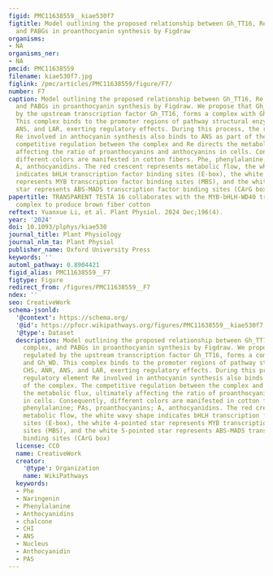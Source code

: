 ```yaml
---
figid: PMC11638559__kiae530f7
figtitle: Model outlining the proposed relationship between Gh_TT16, Re, MBW complex,
  and PABGs in proanthocyanin synthesis by Figdraw
organisms:
- NA
organisms_ner:
- NA
pmcid: PMC11638559
filename: kiae530f7.jpg
figlink: /pmc/articles/PMC11638559/figure/F7/
number: F7
caption: Model outlining the proposed relationship between Gh_TT16, Re, MBW complex,
  and PABGs in proanthocyanin synthesis by Figdraw. We propose that Gh_TT2, regulated
  by the upstream transcription factor Gh_TT16, forms a complex with Gh_TT8 and Gh_WD.
  This complex binds to the promoter regions of pathway structural enzymes CHS, ANR,
  ANS, and LAR, exerting regulatory effects. During this process, the regulatory element
  Re involved in anthocyanin synthesis also binds to ANS as part of the complex. The
  competitive regulation between the complex and Re directs the metabolic flux, ultimately
  affecting the ratio of proanthocyanins and anthocyanins in cells. Consequently,
  different colors are manifested in cotton fibers. Phe, phenylalanine; PAs, proanthocyanins;
  A, anthocyanidins. The red crescent represents metabolic flow, the white wavy shape
  indicates bHLH transcription factor binding sites (E-box), the white 4-pointed star
  represents MYB transcription factor binding sites (MBS), and the white 5-pointed
  star represents ABS-MADS transcription factor binding sites (CArG box)
papertitle: TRANSPARENT TESTA 16 collaborates with the MYB-bHLH-WD40 transcriptional
  complex to produce brown fiber cotton
reftext: Yuanxue Li, et al. Plant Physiol. 2024 Dec;196(4).
year: '2024'
doi: 10.1093/plphys/kiae530
journal_title: Plant Physiology
journal_nlm_ta: Plant Physiol
publisher_name: Oxford University Press
keywords: ''
automl_pathway: 0.8904421
figid_alias: PMC11638559__F7
figtype: Figure
redirect_from: /figures/PMC11638559__F7
ndex: ''
seo: CreativeWork
schema-jsonld:
  '@context': https://schema.org/
  '@id': https://pfocr.wikipathways.org/figures/PMC11638559__kiae530f7.html
  '@type': Dataset
  description: Model outlining the proposed relationship between Gh_TT16, Re, MBW
    complex, and PABGs in proanthocyanin synthesis by Figdraw. We propose that Gh_TT2,
    regulated by the upstream transcription factor Gh_TT16, forms a complex with Gh_TT8
    and Gh_WD. This complex binds to the promoter regions of pathway structural enzymes
    CHS, ANR, ANS, and LAR, exerting regulatory effects. During this process, the
    regulatory element Re involved in anthocyanin synthesis also binds to ANS as part
    of the complex. The competitive regulation between the complex and Re directs
    the metabolic flux, ultimately affecting the ratio of proanthocyanins and anthocyanins
    in cells. Consequently, different colors are manifested in cotton fibers. Phe,
    phenylalanine; PAs, proanthocyanins; A, anthocyanidins. The red crescent represents
    metabolic flow, the white wavy shape indicates bHLH transcription factor binding
    sites (E-box), the white 4-pointed star represents MYB transcription factor binding
    sites (MBS), and the white 5-pointed star represents ABS-MADS transcription factor
    binding sites (CArG box)
  license: CC0
  name: CreativeWork
  creator:
    '@type': Organization
    name: WikiPathways
  keywords:
  - Phe
  - Naringenin
  - Phenylalanine
  - Anthocyanidins
  - chalcone
  - CHI
  - ANS
  - Nucleus
  - Anthocyanidin
  - PAS
---
```

